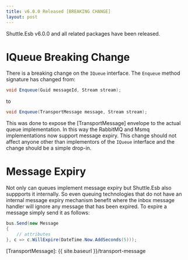 ```yaml
---
title: v6.0.0 Released [BREAKING CHANGE]
layout: post
---
```


Shuttle.Esb v6.0.0 and all related packages have been released.

# IQueue Breaking Change

There is a breaking change on the `IQueue` interface.  The `Enqueue` method signature has changed from:

~~~ c#
void Enqueue(Guid messageId, Stream stream);
~~~

to

~~~ c#
void Enqueue(TransportMessage message, Stream stream);
~~~

This was done to expose the [TransportMessage] envelope to the actual queue implementation.  In this way the RabbitMQ and Msmq implementations now support message expiry.  This change should not affect anyone other than implementors of the `IQueue` interface and the change should be a simple drop-in.

# Message Expiry

Not only can queues implement message expiry but Shuttle.Esb also suppports it internally.  So even queuing technologies that do not have an internal message expiry mechanism benefit where the inbox message handler will ignore any message that has been expired.  To expire a message simply send it as follows:

~~~ c#
bus.Send(new Message
{
	// attributes
}, c => c.WillExpire(DateTime.Now.AddSeconds(5)));
~~~

[TransportMessage]: {{ site.baseurl }}/transport-message